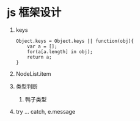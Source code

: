 # js 框架设计

1. keys

	```
	Object.keys = Object.keys || function(obj){
		var a = [];
		for(a[a.length] in obj);
		return a;
	}
	```

2. NodeList.item
3. 类型判断
    1. 鸭子类型
    
4. try ... catch, e.message